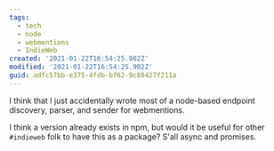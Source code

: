 ```yaml
---
tags:
  - tech
  - node
  - webmentions
  - IndieWeb
created: '2021-01-22T16:54:25.902Z'
modified: '2021-01-22T16:54:25.902Z'
guid: adfc57bb-e375-4fdb-bf62-9c80427f211a
---
```

I think that I just accidentally wrote most of a node-based endpoint discovery, parser, and sender for webmentions. 

I think a version already exists in npm, but would it be useful for other `#indieweb` folk to have this as a package? S'all async and promises.

